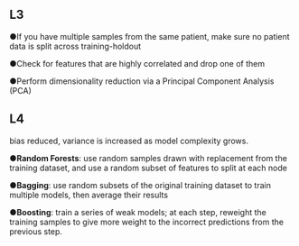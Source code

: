

## L3

●If you have multiple samples from the same patient, make sure no patient data is split across training-holdout

●Check for features that are highly correlated and drop one of them

●Perform dimensionality reduction via a Principal Component Analysis (PCA)



## L4

bias reduced, variance is increased as model complexity grows.

●**Random Forests**: use random samples drawn with replacement from the training dataset, and use a random subset of features to split at each node

●**Bagging**: use random subsets of the original training dataset to train multiple models, then average their results

●**Boosting**: train a series of weak models; at each step, reweight the training samples to give more weight to the incorrect predictions from the previous step. 